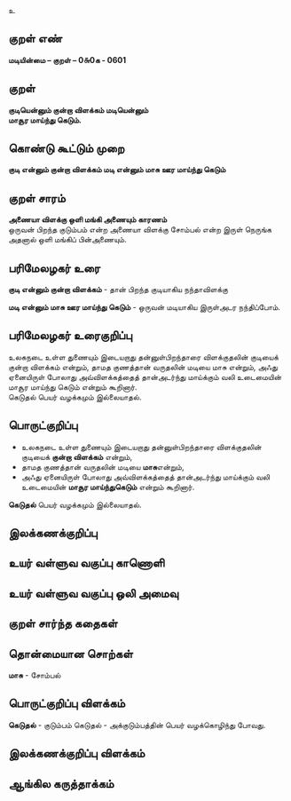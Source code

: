 உ

## குறள் எண் 

**மடியின்மை – குறள் – 0௬0க - 0601**  

## குறள் 

**குடியென்னும் குன்றா விளக்கம் மடியென்னும்  
மாசூர மாய்ந்து கெடும்.**  

## கொண்டு கூட்டும் முறை

**குடி என்னும் குன்றா விளக்கம் மடி என்னும் மாசு ஊர மாய்ந்து கெடும்**

## குறள் சாரம் 

**அணையா விளக்கு ஒளி மங்கி அணையும் காரணம்**  
ஒருவன் பிறந்த குடும்பம் என்ற அணையா விளக்கு சோம்பல் என்ற இருள் நெருங்க அதனால் ஒளி மங்கிப் பின்அணையும்.  

## பரிமேலழகர் உரை

**குடி என்னும் குன்றா விளக்கம்** - தான் பிறந்த குடியாகிய நந்தாவிளக்கு  

**மடி என்னும் மாசு ஊர மாய்ந்து கெடும்** - ஒருவன் மடியாகிய இருள்அடர நந்திப்போம். 

## பரிமேலழகர் உரைகுறிப்பு   

உலகநடை உள்ள துணையும் இடையறாது தன்னுள்பிறந்தாரை விளக்குதலின் குடியைக் குன்றா விளக்கம் என்றும், தாமத குணத்தான் வருதலின் மடியை மாசு என்றும், அஃது ஏனையிருள் போலாது அவ்விளக்கத்தைத் தான்அடர்ந்து மாய்க்கும் வலி உடைமையின் மாசூர மாய்ந்து கெடும் என்றும் கூறினார்.  
கெடுதல் பெயர் வழக்கமும் இல்லையாதல்.    

## பொருட்குறிப்பு 

* உலகநடை உள்ள துணையும் இடையறாது தன்னுள்பிறந்தாரை விளக்குதலின் குடியைக் **குன்றா விளக்கம்** என்றும்,   
* தாமத குணத்தான் வருதலின் மடியை **மாசு**என்றும்,  
* அஃது ஏனையிருள் போலாது அவ்விளக்கத்தைத் தான்அடர்ந்து மாய்க்கும் வலி உடைமையின் **மாசூர மாய்ந்துகெடும்** என்றும் கூறினார்.    

**கெடுதல்** பெயர் வழக்கமும் இல்லையாதல்.    

## இலக்கணக்குறிப்பு  


## உயர் வள்ளுவ வகுப்பு காணொளி


## உயர் வள்ளுவ வகுப்பு ஒலி அமைவு 

 
## குறள் சார்ந்த கதைகள் 


## தொன்மையான சொற்கள்

**மாசு** - சோம்பல்   

## பொருட்குறிப்பு விளக்கம்

**கெடுதல்** - குடும்பம் கெடுதல் - அக்குடும்பத்தின் பெயர் வழக்கொழிந்து போவது.  

## இலக்கணக்குறிப்பு விளக்கம்


## ஆங்கில கருத்தாக்கம் 


